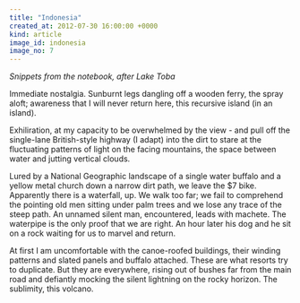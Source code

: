 ```yaml
---
title: "Indonesia"
created_at: 2012-07-30 16:00:00 +0000
kind: article
image_id: indonesia
image_no: 7
---
```


*Snippets from the notebook, after Lake Toba*

Immediate nostalgia. Sunburnt legs dangling off a wooden ferry, the spray aloft; awareness that I will never return here, this recursive island (in an island).

<!-- more -->

Exhiliration, at my capacity to be overwhelmed by the view - and pull off the single-lane British-style highway (I adapt) into the dirt to stare at the fluctuating patterns of light on the facing mountains, the space between water and jutting vertical clouds.

Lured by a National Geographic landscape of a single water buffalo and a yellow metal church down a narrow dirt path, we leave the $7 bike. Apparently there is a waterfall, up. We walk too far; we fail to comprehend the pointing old men sitting under palm trees and we lose any trace of the steep path. An unnamed silent man, encountered, leads with machete. The waterpipe is the only proof that we are right. An hour later his dog and he sit on a rock waiting for us to marvel and return.

At first I am uncomfortable with the canoe-roofed buildings, their winding patterns and slated panels and buffalo attached. These are what resorts try to duplicate. But they are everywhere, rising out of bushes far from the main road and defiantly mocking the silent lightning on the rocky horizon. The sublimity, this volcano.